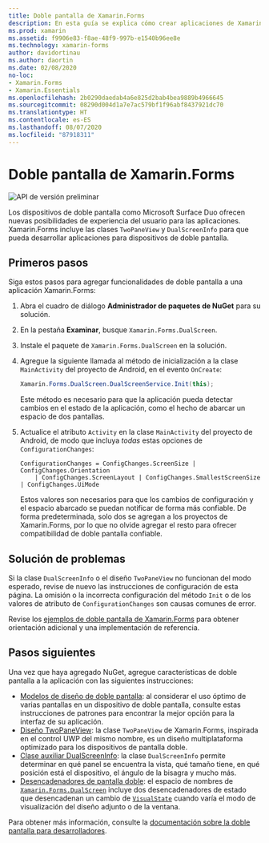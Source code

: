 ```yaml
---
title: Doble pantalla de Xamarin.Forms
description: En esta guía se explica cómo crear aplicaciones de Xamarin.Forms para dispositivos de doble pantalla.
ms.prod: xamarin
ms.assetid: f9906e83-f8ae-48f9-997b-e1540b96ee8e
ms.technology: xamarin-forms
author: davidortinau
ms.author: daortin
ms.date: 02/08/2020
no-loc:
- Xamarin.Forms
- Xamarin.Essentials
ms.openlocfilehash: 2b0290daedab4a6e825d2bab4bea9889b4966645
ms.sourcegitcommit: 08290d004d1a7e7ac579bf1f96abf8437921dc70
ms.translationtype: HT
ms.contentlocale: es-ES
ms.lasthandoff: 08/07/2020
ms.locfileid: "87918311"
---
```

# <a name="no-locxamarinforms-dual-screen"></a>Doble pantalla de Xamarin.Forms

![API de versión preliminar](~/media/shared/preview.png)

Los dispositivos de doble pantalla como Microsoft Surface Duo ofrecen nuevas posibilidades de experiencia del usuario para las aplicaciones. Xamarin.Forms incluye las clases `TwoPaneView` y `DualScreenInfo` para que pueda desarrollar aplicaciones para dispositivos de doble pantalla.

## <a name="get-started"></a>Primeros pasos

Siga estos pasos para agregar funcionalidades de doble pantalla a una aplicación Xamarin.Forms:

1. Abra el cuadro de diálogo **Administrador de paquetes de NuGet** para su solución.
2. En la pestaña **Examinar**, busque `Xamarin.Forms.DualScreen`.
3. Instale el paquete de `Xamarin.Forms.DualScreen` en la solución.
4. Agregue la siguiente llamada al método de inicialización a la clase `MainActivity` del proyecto de Android, en el evento `OnCreate`:

    ```csharp
    Xamarin.Forms.DualScreen.DualScreenService.Init(this);
    ```

    Este método es necesario para que la aplicación pueda detectar cambios en el estado de la aplicación, como el hecho de abarcar un espacio de dos pantallas.

5. Actualice el atributo `Activity` en la clase `MainActivity` del proyecto de Android, de modo que incluya _todas_ estas opciones de `ConfigurationChanges`:

    ```@csharp
    ConfigurationChanges = ConfigChanges.ScreenSize | ConfigChanges.Orientation
        | ConfigChanges.ScreenLayout | ConfigChanges.SmallestScreenSize | ConfigChanges.UiMode
    ```

    Estos valores son necesarios para que los cambios de configuración y el espacio abarcado se puedan notificar de forma más confiable. De forma predeterminada, solo dos se agregan a los proyectos de Xamarin.Forms, por lo que no olvide agregar el resto para ofrecer compatibilidad de doble pantalla confiable.

## <a name="troubleshooting"></a>Solución de problemas

Si la clase `DualScreenInfo` o el diseño `TwoPaneView` no funcionan del modo esperado, revise de nuevo las instrucciones de configuración de esta página. La omisión o la incorrecta configuración del método `Init` o de los valores de atributo de `ConfigurationChanges` son causas comunes de error.

Revise los [ejemplos de doble pantalla de Xamarin.Forms](https://docs.microsoft.com/dual-screen/xamarin/samples) para obtener orientación adicional y una implementación de referencia.

## <a name="next-steps"></a>Pasos siguientes

Una vez que haya agregado NuGet, agregue características de doble pantalla a la aplicación con las siguientes instrucciones:

- [Modelos de diseño de doble pantalla](design-patterns.md): al considerar el uso óptimo de varias pantallas en un dispositivo de doble pantalla, consulte estas instrucciones de patrones para encontrar la mejor opción para la interfaz de su aplicación.
- [Diseño TwoPaneView](twopaneview.md): la clase `TwoPaneView` de Xamarin.Forms, inspirada en el control UWP del mismo nombre, es un diseño multiplataforma optimizado para los dispositivos de pantalla doble.
- [Clase auxiliar DualScreenInfo](dual-screen-info.md): la clase `DualScreenInfo` permite determinar en qué panel se encuentra la vista, qué tamaño tiene, en qué posición está el dispositivo, el ángulo de la bisagra y mucho más.
- [Desencadenadores de pantalla doble](triggers.md): el espacio de nombres de [`Xamarin.Forms.DualScreen`](xref:Xamarin.Forms.DualScreen) incluye dos desencadenadores de estado que desencadenan un cambio de [`VisualState`](xref:Xamarin.Forms.VisualState) cuando varía el modo de visualización del diseño adjunto o de la ventana.

Para obtener más información, consulte la [documentación sobre la doble pantalla para desarrolladores](https://docs.microsoft.com/dual-screen/).
